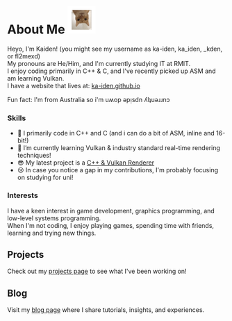 # About Me <img src="compressedgif.gif" style="width: 4rem; height: 4rem;" />

Heyo, I'm Kaiden! (you might see my username as ka-iden, ka_iden, \_kden, or fl2mexd)  
My pronouns are He/Him, and I'm currently studying IT at RMIT.  
I enjoy coding primarily in C++ & C, and I've recently picked up ASM and am learning Vulkan.  
I have a website that lives at: [ka-iden.github.io](https://ka-iden.github.io/)

Fun fact: I'm from Australia so i'm uʍop ǝpᴉsdn ʎlʇuǝɹɹnɔ

### Skills

- 🔭 I primarily code in C++ and C (and i can do a bit of ASM, inline and 16-bit!)
- 🌱 I’m currently learning Vulkan & industry standard real-time rendering techniques!
- 😎 My latest project is a [C++ & Vulkan Renderer][hyper]
- 😢 In case you notice a gap in my contributions, I'm probably focusing on studying for uni!

### Interests

I have a keen interest in game development, graphics programming, and low-level systems programming.  
When I'm not coding, I enjoy playing games, spending time with friends, learning and trying new things.

## Projects

Check out my [projects page] to see what I've been working on!

## Blog

Visit my [blog page] where I share tutorials, insights, and experiences.

[hyper]: https://github.com/ka-iden/hyper "My vulkan renderer called hyper"

[projects page]: https://ka-iden.github.io/projects/ "Projects Page"
[blog page]: https://ka-iden.github.io/blog/ "Blog Page"
